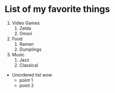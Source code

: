 # List of my favorite things
1. Video Games
   1. Zelda
   2. Omori
2. Food
   1. Ramen
   2. Dumplings
3. Music
   1. Jazz
   2. Classical
* Unordered list wow
  * point 1
  * point 2
